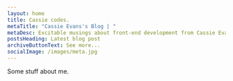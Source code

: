 ```yaml
---
layout: home
title: Cassie codes.
metaTitle: "Cassie Evans's Blog | "
metaDesc: Excitable musings about front-end development from Cassie Evans.
postsHeading: Latest blog post
archiveButtonText: See more...
socialImage: /images/meta.jpg
---
```


Some stuff about me.
